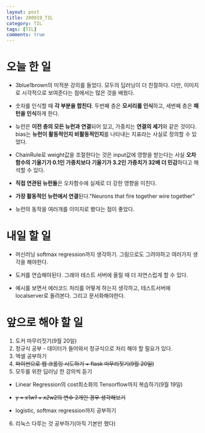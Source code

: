 ```yaml
---
layout: post
title: 200919_TIL
category: TIL
tags: [TIL]
comments: true
---
```


# 오늘 한 일

- 3blue1brown의 미적분 강의를 들었다. 모두의 딥러닝이 더 친절하다. 다만, 이미지로 시각적으로 보여준다는 점에서는 많은 것을 배웠다. 

- 숫자를 인식할 때 **각 부분을 합친다**. 두번째 층은 **모서리를 인식**하고, 세번째 층은 **패턴을 인식**하게 한다.


- 뉴런은 **이전 층의 모든 뉴런과 연결**되어 있고, 가중치는 **연결의 세기**와 같은 것이다. bias는 **뉴런이 활동적인지 비활동적인지**를 나타내는 지표라는 사실로 정의할 수 있었다.

- ChainRule로 weight값을 조절한다는 것은 input값에 영향을 받는다는 사실 **오차함수의 기울기가 0.1인 가중치보다 기울기가 3.2인 가중치가 32배 더 민감**하다고 해석할 수 있다.

- **직접 연관된 뉴런들**은 오차함수에 실제로 더 강한 영향을 미친다.

- **가장 활동적인 뉴런에서 연결**된다."Neurons that fire together wire together"

- 뉴런의 동작을 여러개를 이미지로 봤다는 점이 좋았다. 

# 내일 할 일

- 머신러닝 softmax regression까지 생각하기. 그림으로도 그려야하고 여러가지 생각을 해야한다.

- 도커를 연습해야된다. 그래야 테스트 서버에 올릴 때 더 자연스럽게 할 수 있다.

- 예시를 보면서 에러코드 처리를 어떻게 하는지 생각하고, 테스트서버에 localserver로 돌려본다. 그리고 문서화해야한다.

# 앞으로 해야 할 일

1. 도커 마무리짓기(9월 20일)
2. 정규식 공부 - 데이터가 들어와서 정규식으로 처리 해야 할 필요가 있다.
3. 엑셀 공부하기
4. ~~파이썬으로 웹 크롤링 시도하기 + flask 마무리짓기(9월 20일)~~
5. 모두를 위한 딥러닝 한 강의씩 듣기

- Linear Regression의 cost최소화의 Tensorflow까지 복습하기(9월 19일)

- ~~y = x1*w1 + x2*w2의 변수 2개인 경우 생각해보기~~

- logistic, softmax regression까지 공부하기

6. 리눅스 다루는 것 공부하기(아직 기본만 했다)


